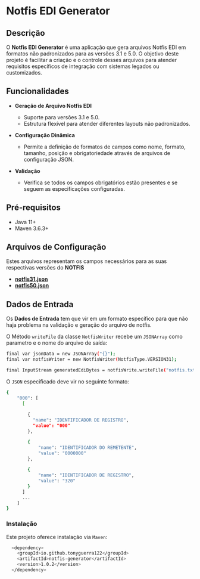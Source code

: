 # Notfis EDI Generator

## Descrição

O **Notfis EDI Generator** é uma aplicação que gera arquivos Notfis EDI em formatos não padronizados para as versões 3.1 e 5.0. O objetivo deste projeto é facilitar a criação e o controle desses arquivos para atender requisitos específicos de integração com sistemas legados ou customizados.

## Funcionalidades

- **Geração de Arquivo Notfis EDI**
  - Suporte para versões 3.1 e 5.0.
  - Estrutura flexível para atender diferentes layouts não padronizados.
  
- **Configuração Dinâmica**
  - Permite a definição de formatos de campos como nome, formato, tamanho, posição e obrigatoriedade através de arquivos de configuração JSON.

- **Validação**
  - Verifica se todos os campos obrigatórios estão presentes e se seguem as especificações configuradas.

## Pré-requisitos
-   Java 11+
-   Maven 3.6.3+

## Arquivos de Configuração
    
Estes arquivos representam os campos necessários para as suas respectivas versões do **NOTFIS**
- **[notfis31.json](src/main/resources/notfis/notfis31.json)**
- **[notfis50.json](src/main/resources/notfis/notfis50.json)**

## Dados de Entrada

Os **Dados de Entrada** tem que vir em um formato específico para que não haja problema na validação e geração do arquivo de notfis.

O Método `writeFile` da classe `NotfisWriter` recebe um `JSONArray` como parametro e o nome do arquivo de saída:

```bash
final var jsonData = new JSONArray("{}");
final var notfisWriter = new NotfisWriter(NotfisType.VERSION31);

final InputStream generatedEdiBytes = notfisWrite.writeFile("notfis.txt");
```

O `JSON` especificado deve vir no seguinte formato:
```bash
{
    "000": [
      [
        
        {
          "name": "IDENTIFICADOR DE REGISTRO",
          "value": "000"
        },

        {
            "name": "IDENTIFICADOR DO REMETENTE",
            "value": "0000000"
        },
        
        {
            "name": "IDENTIFICADOR DE REGISTRO",
            "value": "320"
        }
      ]
      ...
    ]
}
```

### Instalação
Este projeto oferece instalação via `Maven`:
```bash
  <dependency>
    <groupId>io.github.tonyguerra122</groupId>
    <artifactId>notfis-generator</artifactId>
    <version>1.0.2</version>
  </dependency> 
```

